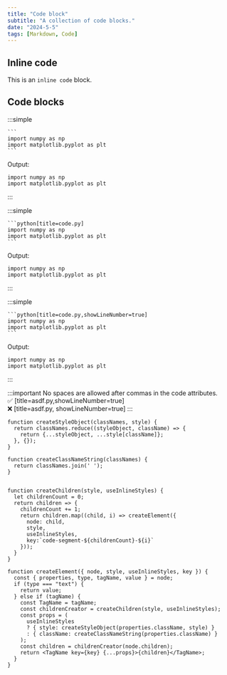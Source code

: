 ```yaml
---
title: "Code block"
subtitle: "A collection of code blocks."
date: "2024-5-5"
tags: [Markdown, Code]
---
```


## Inline code

This is an `inline code` block.

## Code blocks

:::simple
````md[title=markdown]
```
import numpy as np
import matplotlib.pyplot as plt
```
````

Output:
```
import numpy as np
import matplotlib.pyplot as plt
```
:::


:::simple
````md[title=markdown]
```python[title=code.py]
import numpy as np
import matplotlib.pyplot as plt
```
````

Output:
```python[title=code.py]
import numpy as np
import matplotlib.pyplot as plt
```
:::


:::simple
````md[title=markdown]
```python[title=code.py,showLineNumber=true]
import numpy as np
import matplotlib.pyplot as plt
```
````

Output:
```python[title=code.py,showLineNumber=true]
import numpy as np
import matplotlib.pyplot as plt
```
:::



:::important
No spaces are allowed after commas in the code attributes.  
✅ [title=asdf.py,showLineNumber=true]  
❌ [title=asdf.py, showLineNumber=true]
:::


```js[title=code.js,showLineNumber=true]
function createStyleObject(classNames, style) {
  return classNames.reduce((styleObject, className) => {
    return {...styleObject, ...style[className]};
  }, {});
}

function createClassNameString(classNames) {
  return classNames.join(' ');
}


function createChildren(style, useInlineStyles) {
  let childrenCount = 0;
  return children => {
    childrenCount += 1;
    return children.map((child, i) => createElement({
      node: child,
      style,
      useInlineStyles,
      key:`code-segment-${childrenCount}-${i}`
    }));
  }
}

function createElement({ node, style, useInlineStyles, key }) {
  const { properties, type, tagName, value } = node;
  if (type === "text") {
    return value;
  } else if (tagName) {
    const TagName = tagName;
    const childrenCreator = createChildren(style, useInlineStyles);
    const props = (
      useInlineStyles
      ? { style: createStyleObject(properties.className, style) }
      : { className: createClassNameString(properties.className) }
    );
    const children = childrenCreator(node.children);
    return <TagName key={key} {...props}>{children}</TagName>;
  }
}
```